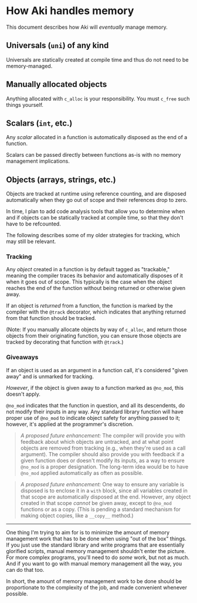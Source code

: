 # How Aki handles memory

This document describes how Aki will *eventually* manage memory.

## Universals (`uni`) of any kind

Universals are statically created at compile time and thus do not need to be memory-managed.

## Manually allocated objects

Anything allocated with `c_alloc` is your responsibility. You must `c_free` such things yourself.

## Scalars (`int`, etc.)

Any *scalar* allocated in a function is automatically disposed as the end of a function.

Scalars can be passed directly between functions as-is with no memory management implications.

## Objects (arrays, strings, etc.)

Objects are tracked at runtime using reference counting, and are disposed automatically when they go out of scope and their references drop to zero.

In time, I plan to add code analysis tools that allow you to determine when and if objects can be statically tracked at compile time, so that they don't have to be refcounted.

The following describes some of my older strategies for tracking, which may still be relevant.

### Tracking

Any *object* created in a function is by default tagged as "trackable," meaning the compiler traces its behavior and automatically disposes of it when it goes out of scope. This typically is the case when the object reaches the end of the function without being returned or otherwise given away.

If an object is *returned* from a function, the function is marked by the compiler with the `@track` decorator, which indicates that anything returned from that function should be tracked.

(Note: If you manually allocate objects by way of `c_alloc`, and return those objects from their originating function, you can ensure those objects are tracked by decorating that function with `@track`.)

### Giveaways

If an object is used as an argument in a function call, it's considered "given away" and is unmarked for tracking. 

*However*, if the object is given away to a function marked as `@no_mod`, this doesn't apply.

`@no_mod` indicates that the function in question, and all its descendents, do not modify their inputs in any way. Any standard library function will have proper use of `@no_mod` to indicate object safety for anything passed to it; however, it's applied at the programmer's discretion.

> *A proposed future enhancement:* The compiler will provide you with feedback about which objects are untracked, and at what point objects are removed from tracking (e.g., when they're used as a call argument). The compiler should also provide you with feedback if a given function does or doesn't modify its inputs, as a way to ensure `@no_mod` is a proper designation. The long-term idea would be to have `@no_mod` applied automatically as often as possible.

> *A proposed future enhancement:* One way to ensure any variable is disposed is to enclose it in a `with` block, since all variables created in that scope are automatically disposed at the end. However, any object created in that scope *cannot* be given away, except to `@no_mod` functions or as a copy. (This is pending a standard mechanism for making object copies, like a `__copy__` method.)

----

One thing I'm trying to aim for is to minimize the amount of memory management work that has to be done when using "out of the box" things. If you just use the standard library and write programs that are essentially glorified scripts, manual memory management shouldn't enter the picture. For more complex programs, you'll need to do *some* work, but not as much. And if you want to go with manual memory management all the way, you can do that too.

In short, the amount of memory management work to be done should be proportionate to the complexity of the job, and made convenient whenever possible.